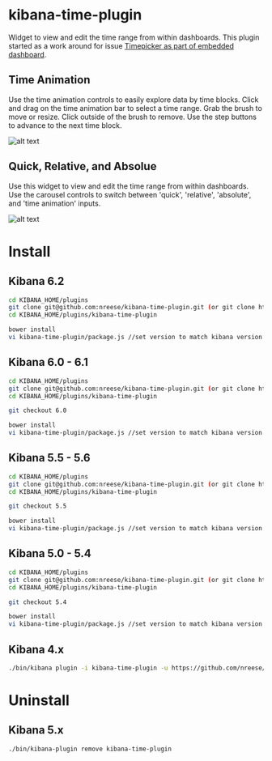 # kibana-time-plugin
Widget to view and edit the time range from within dashboards. This plugin started as a work around for issue [Timepicker as part of embedded dashboard](https://github.com/elastic/kibana/issues/2739).

## Time Animation
Use the time animation controls to easily explore data by time blocks. Click and drag on the time animation bar to select a time range. Grab the brush to move or resize. Click outside of the brush to remove. Use the step buttons to advance to the next time block.

![alt text](https://github.com/nreese/kibana-time-plugin/blob/gh-pages/images/time_animation.gif)

## Quick, Relative, and Absolue
Use this widget to view and edit the time range from within dashboards. Use the carousel controls to switch between 'quick', 'relative', 'absolute', and 'time animation' inputs.

![alt text](https://github.com/nreese/kibana-time-plugin/blob/gh-pages/images/time.gif)

# Install
## Kibana 6.2
```bash
cd KIBANA_HOME/plugins
git clone git@github.com:nreese/kibana-time-plugin.git (or git clone https://github.com/nreese/kibana-time-plugin.git)
cd KIBANA_HOME/plugins/kibana-time-plugin

bower install
vi kibana-time-plugin/package.js //set version to match kibana version
```

## Kibana 6.0 - 6.1
```bash
cd KIBANA_HOME/plugins
git clone git@github.com:nreese/kibana-time-plugin.git (or git clone https://github.com/nreese/kibana-time-plugin.git)
cd KIBANA_HOME/plugins/kibana-time-plugin

git checkout 6.0

bower install
vi kibana-time-plugin/package.js //set version to match kibana version
```

## Kibana 5.5 - 5.6
```bash
cd KIBANA_HOME/plugins
git clone git@github.com:nreese/kibana-time-plugin.git (or git clone https://github.com/nreese/kibana-time-plugin.git)
cd KIBANA_HOME/plugins/kibana-time-plugin

git checkout 5.5

bower install
vi kibana-time-plugin/package.js //set version to match kibana version
```

## Kibana 5.0 - 5.4
```bash
cd KIBANA_HOME/plugins
git clone git@github.com:nreese/kibana-time-plugin.git (or git clone https://github.com/nreese/kibana-time-plugin.git)
cd KIBANA_HOME/plugins/kibana-time-plugin

git checkout 5.4

bower install
vi kibana-time-plugin/package.js //set version to match kibana version
```

## Kibana 4.x
```bash
./bin/kibana plugin -i kibana-time-plugin -u https://github.com/nreese/kibana-time-plugin/archive/4.x.zip
```

# Uninstall
## Kibana 5.x
```bash
./bin/kibana-plugin remove kibana-time-plugin
```
